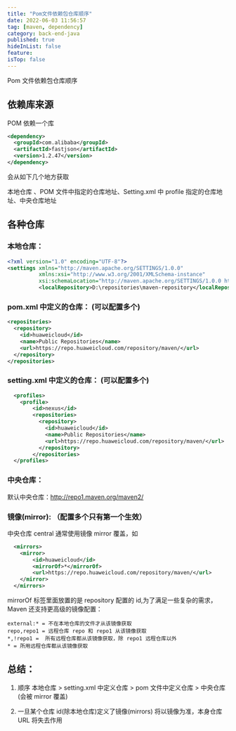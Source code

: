 ```yaml
---
title: "Pom文件依赖包仓库顺序"
date: 2022-06-03 11:56:57
tag: [maven, dependency]
category: back-end-java
published: true
hideInList: false
feature:
isTop: false
---
```


Pom 文件依赖包仓库顺序

## 依赖库来源

POM 依赖一个库

```xml
<dependency>
  <groupId>com.alibaba</groupId>
  <artifactId>fastjson</artifactId>
  <version>1.2.47</version>
</dependency>
```

会从如下几个地方获取

本地仓库 、POM 文件中指定的仓库地址、Setting.xml 中 profile 指定的仓库地址、中央仓库地址

## 各种仓库

### 本地仓库：

```xml
<?xml version="1.0" encoding="UTF-8"?>
<settings xmlns="http://maven.apache.org/SETTINGS/1.0.0"
          xmlns:xsi="http://www.w3.org/2001/XMLSchema-instance"
          xsi:schemaLocation="http://maven.apache.org/SETTINGS/1.0.0 http://maven.apache.org/xsd/settings-1.0.0.xsd">
          <localRepository>D:\repositories\maven-repository</localRepository>
```

### pom.xml 中定义的仓库： (可以配置多个)

```xml
<repositories>
  <repository>
    <id>huaweicloud</id>
    <name>Public Repositories</name>
    <url>https://repo.huaweicloud.com/repository/maven/</url>
  </repository>
</repositories>
```

### setting.xml 中定义的仓库： (可以配置多个)

```xml
  <profiles>
    <profile>
        <id>nexus</id>
        <repositories>
          <repository>
            <id>huaweicloud</id>
            <name>Public Repositories</name>
            <url>https://repo.huaweicloud.com/repository/maven/</url>
          </repository>
        </repositories>
  </profiles>
```

### 中央仓库：

默认中央仓库：http://repo1.maven.org/maven2/

### 镜像(mirror): （配置多个只有第一个生效）

中央仓库 central 通常使用镜像 mirror 覆盖，如

```xml
  <mirrors>
    <mirror>
        <id>huaweicloud</id>
        <mirrorOf>*</mirrorOf>
        <url>https://repo.huaweicloud.com/repository/maven/</url>
    </mirror>
  </mirrors>
```

mirrorOf 标签里面放置的是 repository 配置的 id,为了满足一些复杂的需求，Maven 还支持更高级的镜像配置：

```
external:* = 不在本地仓库的文件才从该镜像获取
repo,repo1 = 远程仓库 repo 和 repo1 从该镜像获取
*,!repo1 =  所有远程仓库都从该镜像获取，除 repo1 远程仓库以外
* = 所用远程仓库都从该镜像获取
```

## 总结：

1. 顺序 本地仓库 > setting.xml 中定义仓库 > pom 文件中定义仓库 > 中央仓库(会被 mirror 覆盖)

2. 一旦某个仓库 id(除本地仓库)定义了镜像(mirrors) 将以镜像为准，本身仓库 URL 将失去作用
